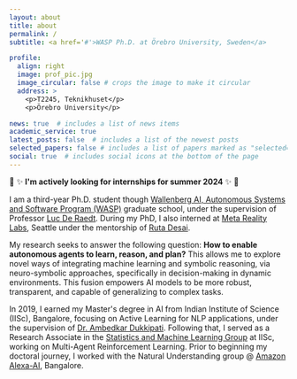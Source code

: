 ```yaml
---
layout: about
title: about
permalink: /
subtitle: <a href='#'>WASP Ph.D. at Örebro University, Sweden</a>

profile:
  align: right
  image: prof_pic.jpg
  image_circular: false # crops the image to make it circular
  address: >
    <p>T2245, Teknikhuset</p>
    <p>Örebro University</p>

news: true  # includes a list of news items
academic_service: true
latest_posts: false  # includes a list of the newest posts
selected_papers: false # includes a list of papers marked as "selected={true}"
social: true  # includes social icons at the bottom of the page
---
```


📢 ✨ **I'm actively looking for internships for summer 2024** ✨ 📢

I am a third-year Ph.D. student though [Wallenberg AI, Autonomous Systems and Software Program (WASP)](https://wasp-sweden.org/) graduate school, under the supervision of Professor [Luc De Raedt](https://wms.cs.kuleuven.be/people/lucderaedt).
During my PhD, I also interned at [Meta Reality Labs](https://about.meta.com/realitylabs/), Seattle under the mentorship of [Ruta Desai](https://rutadesai.github.io/).

My research seeks to answer the following question: **How to enable autonomous agents to learn, reason, and plan?** This allows me to explore novel ways of integrating machine learning and symbolic reasoning, via neuro-symbolic approaches, specifically in decision-making in dynamic environments. This fusion empowers AI models to be more robust, transparent, and capable of generalizing to complex tasks.

In 2019, I earned my Master's degree in AI from Indian Institute of Science (IISc), Bangalore, focusing on Active Learning for NLP applications, under the supervision of [Dr. Ambedkar Dukkipati](https://www.csa.iisc.ac.in/~ambedkar/). Following that, I served as a Research Associate in the [Statistics and Machine Learning Group](https://sml.csa.iisc.ac.in/) at IISc, working on Multi-Agent Reinforcement Learning. Prior to beginning my doctoral journey, I worked with the Natural Understanding group @ [Amazon Alexa-AI](https://developer.amazon.com/en-US/alexa), Bangalore.
